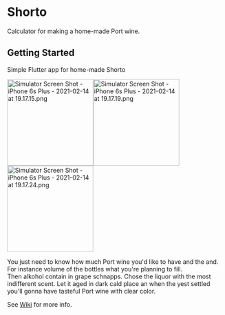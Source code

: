 # Shorto

Calculator for making a home-made Port wine.

## Getting Started
Simple Flutter app for home-made Shorto



<img src="file:///Users/shorty/AndroidStudioProjects/shorto/lib/screens/Simulator%20Screen%20Shot%20-%20iPhone%206s%20Plus%20-%202021-02-14%20at%2019.17.15.png" alt="Simulator Screen Shot - iPhone 6s Plus - 2021-02-14 at 19.17.15.png" width=200 /><img src="file:///Users/shorty/AndroidStudioProjects/shorto/lib/screens/Simulator%20Screen%20Shot%20-%20iPhone%206s%20Plus%20-%202021-02-14%20at%2019.17.19.png" alt="Simulator Screen Shot - iPhone 6s Plus - 2021-02-14 at 19.17.19.png" width=200 /> <img src="file:///Users/shorty/AndroidStudioProjects/shorto/lib/screens/Simulator%20Screen%20Shot%20-%20iPhone%206s%20Plus%20-%202021-02-14%20at%2019.17.24.png" alt="Simulator Screen Shot - iPhone 6s Plus - 2021-02-14 at 19.17.24.png" width=200 />

You just need to know how much Port wine you'd like to have and the and. For instance volume of the bottles what you're planning to fill.  
Then alkohol contain in grape schnapps. Chose the liquor with the most indifferent scent.
Let it aged in dark cald place an when the yest settled you'll gonna have tasteful Port wine with clear color.

See [Wiki](https://en.wikipedia.org/wiki/Port_wine) for more info.
